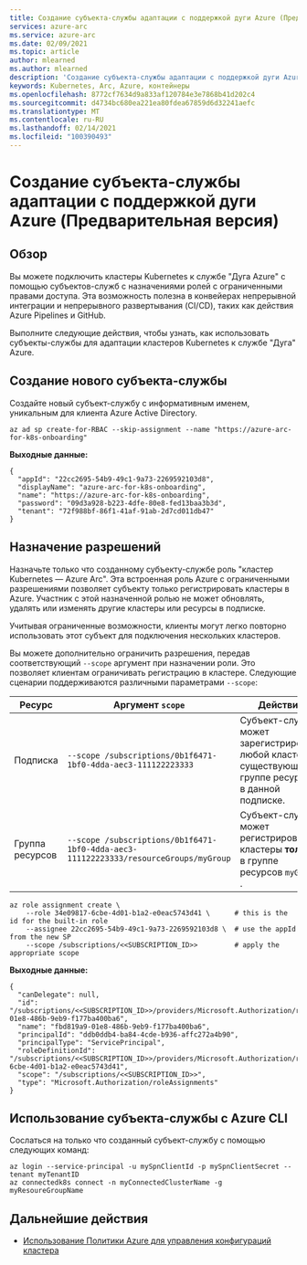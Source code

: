 ```yaml
---
title: Создание субъекта-службы адаптации с поддержкой дуги Azure (Предварительная версия)
services: azure-arc
ms.service: azure-arc
ms.date: 02/09/2021
ms.topic: article
author: mlearned
ms.author: mlearned
description: 'Создание субъекта-службы адаптации с поддержкой дуги Azure '
keywords: Kubernetes, Arc, Azure, контейнеры
ms.openlocfilehash: 8772cf7634d9a833af120784e3e7868b41d202c4
ms.sourcegitcommit: d4734bc680ea221ea80fdea67859d6d32241aefc
ms.translationtype: MT
ms.contentlocale: ru-RU
ms.lasthandoff: 02/14/2021
ms.locfileid: "100390493"
---
```

# <a name="create-an-azure-arc-enabled-onboarding-service-principal-preview"></a>Создание субъекта-службы адаптации с поддержкой дуги Azure (Предварительная версия)

## <a name="overview"></a>Обзор

Вы можете подключить кластеры Kubernetes к службе "Дуга Azure" с помощью субъектов-служб с назначениями ролей с ограниченными правами доступа. Эта возможность полезна в конвейерах непрерывной интеграции и непрерывного развертывания (CI/CD), таких как действия Azure Pipelines и GitHub.

Выполните следующие действия, чтобы узнать, как использовать субъекты-службы для адаптации кластеров Kubernetes к службе "Дуга" Azure.

## <a name="create-a-new-service-principal"></a>Создание нового субъекта-службы

Создайте новый субъект-службу с информативным именем, уникальным для клиента Azure Active Directory.

```console
az ad sp create-for-RBAC --skip-assignment --name "https://azure-arc-for-k8s-onboarding"
```

**Выходные данные:**

```console
{
  "appId": "22cc2695-54b9-49c1-9a73-2269592103d8",
  "displayName": "azure-arc-for-k8s-onboarding",
  "name": "https://azure-arc-for-k8s-onboarding",
  "password": "09d3a928-b223-4dfe-80e8-fed13baa3b3d",
  "tenant": "72f988bf-86f1-41af-91ab-2d7cd011db47"
}
```

## <a name="assign-permissions"></a>Назначение разрешений

Назначьте только что созданному субъекту-службе роль "кластер Kubernetes — Azure Arc". Эта встроенная роль Azure с ограниченными разрешениями позволяет субъекту только регистрировать кластеры в Azure. Участник с этой назначенной ролью не может обновлять, удалять или изменять другие кластеры или ресурсы в подписке.

Учитывая ограниченные возможности, клиенты могут легко повторно использовать этот субъект для подключения нескольких кластеров.

Вы можете дополнительно ограничить разрешения, передав соответствующий `--scope` аргумент при назначении роли. Это позволяет клиентам ограничивать регистрацию в кластере. Следующие сценарии поддерживаются различными параметрами `--scope`:

| Ресурс  | Аргумент `scope`| Действие |
| ------------- | ------------- | ------------- |
| Подписка | `--scope /subscriptions/0b1f6471-1bf0-4dda-aec3-111122223333` | Субъект-служба может зарегистрировать любой кластер в существующей группе ресурсов в данной подписке. |
| Группа ресурсов | `--scope /subscriptions/0b1f6471-1bf0-4dda-aec3-111122223333/resourceGroups/myGroup`  | Субъект-служба может регистрировать кластеры __только__ в группе ресурсов `myGroup` . |

```console
az role assignment create \
    --role 34e09817-6cbe-4d01-b1a2-e0eac5743d41 \      # this is the id for the built-in role
    --assignee 22cc2695-54b9-49c1-9a73-2269592103d8 \  # use the appId from the new SP
    --scope /subscriptions/<<SUBSCRIPTION_ID>>         # apply the appropriate scope
```

**Выходные данные:**

```console
{
  "canDelegate": null,
  "id": "/subscriptions/<<SUBSCRIPTION_ID>>/providers/Microsoft.Authorization/roleAssignments/fbd819a9-01e8-486b-9eb9-f177ba400ba6",
  "name": "fbd819a9-01e8-486b-9eb9-f177ba400ba6",
  "principalId": "ddb0ddb4-ba84-4cde-b936-affc272a4b90",
  "principalType": "ServicePrincipal",
  "roleDefinitionId": "/subscriptions/<<SUBSCRIPTION_ID>>/providers/Microsoft.Authorization/roleDefinitions/34e09817-6cbe-4d01-b1a2-e0eac5743d41",
  "scope": "/subscriptions/<<SUBSCRIPTION_ID>>",
  "type": "Microsoft.Authorization/roleAssignments"
}
```

## <a name="use-service-principal-with-the-azure-cli"></a>Использование субъекта-службы с Azure CLI

Сослаться на только что созданный субъект-службу с помощью следующих команд:

```azurecli
az login --service-principal -u mySpnClientId -p mySpnClientSecret --tenant myTenantID
az connectedk8s connect -n myConnectedClusterName -g myResoureGroupName
```

## <a name="next-steps"></a>Дальнейшие действия

* [Использование Политики Azure для управления конфигураций кластера](./use-azure-policy.md)
